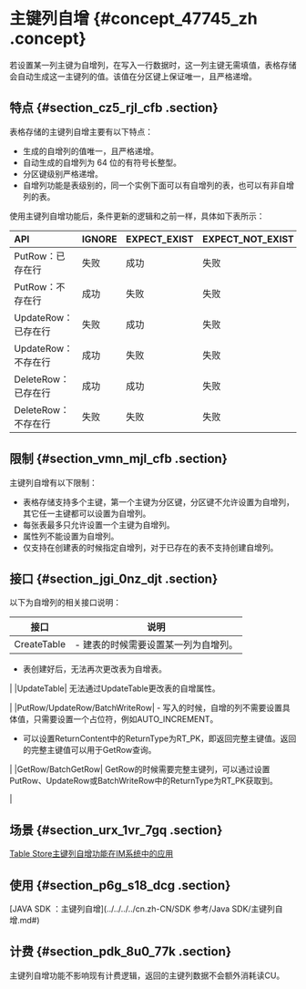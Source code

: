 # 主键列自增 {#concept_47745_zh .concept}

若设置某一列主键为自增列，在写入一行数据时，这一列主键无需填值，表格存储会自动生成这一主键列的值。该值在分区键上保证唯一，且严格递增。

## 特点 {#section_cz5_rjl_cfb .section}

表格存储的主键列自增主要有以下特点：

-   生成的自增列的值唯一，且严格递增。
-   自动生成的自增列为 64 位的有符号长整型。
-   分区键级别严格递增。
-   自增列功能是表级别的，同一个实例下面可以有自增列的表，也可以有非自增列的表。

使用主键列自增功能后，条件更新的逻辑和之前一样，具体如下表所示：

|API|IGNORE|EXPECT\_EXIST|EXPECT\_NOT\_EXIST|
|:--|:-----|:------------|:-----------------|
|PutRow：已存在行|失败|成功|失败|
|PutRow：不存在行|成功|失败|失败|
|UpdateRow： 已存在行|失败|成功|失败|
|UpdateRow：不存在行|成功|失败|失败|
|DeleteRow： 已存在行|成功|成功|失败|
|DeleteRow： 不存在行|失败|失败|失败|

## 限制 {#section_vmn_mjl_cfb .section}

主键列自增有以下限制：

-   表格存储支持多个主键，第一个主键为分区键，分区键不允许设置为自增列，其它任一主键都可以设置为自增列。
-   每张表最多只允许设置一个主键为自增列。
-   属性列不能设置为自增列。
-   仅支持在创建表的时候指定自增列，对于已存在的表不支持创建自增列。

## 接口 {#section_jgi_0nz_djt .section}

以下为自增列的相关接口说明：

|接口|说明|
|--|--|
|CreateTable| -   建表的时候需要设置某一列为自增列。
-   表创建好后，无法再次更改表为自增表。

 |
|UpdateTable| 无法通过UpdateTable更改表的自增属性。

 |
|PutRow/UpdateRow/BatchWriteRow| -   写入的时候，自增的列不需要设置具体值，只需要设置一个占位符，例如AUTO\_INCREMENT。
-   可以设置ReturnContent中的ReturnType为RT\_PK，即返回完整主键值。返回的完整主键值可以用于GetRow查询。

 |
|GetRow/BatchGetRow| GetRow的时候需要完整主键列，可以通过设置PutRow、UpdateRow或BatchWriteRow中的ReturnType为RT\_PK获取到。

 |

## 场景 {#section_urx_1vr_7gq .section}

[Table Store主键列自增功能在IM系统中的应用](https://yq.aliyun.com/articles/66461)

## 使用 {#section_p6g_s18_dcg .section}

[JAVA SDK ：主键列自增](../../../../cn.zh-CN/SDK 参考/Java SDK/主键列自增.md#)

## 计费 {#section_pdk_8u0_77k .section}

主键列自增功能不影响现有计费逻辑，返回的主键列数据不会额外消耗读CU。

